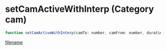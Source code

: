 # setCamActiveWithInterp (Category cam)

```js
function setCamActiveWithInterp(camTo: number, camFrom: number, duration: int, easeLocation: int, easeRotation: int): void
```

[filename](setCamActiveWithInterp_m.md ':include')